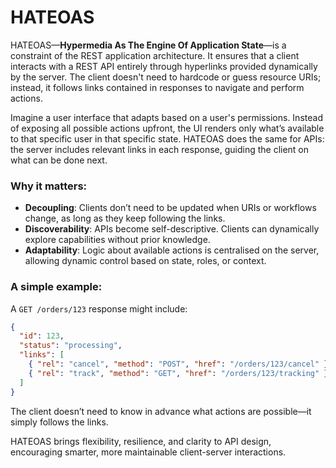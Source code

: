 # HATEOAS

HATEOAS—**Hypermedia As The Engine Of Application State**—is a constraint of the REST application architecture. It ensures that a client interacts with a REST API entirely through hyperlinks provided dynamically by the server. The client doesn't need to hardcode or guess resource URIs; instead, it follows links contained in responses to navigate and perform actions.

Imagine a user interface that adapts based on a user's permissions. Instead of exposing all possible actions upfront, the UI renders only what’s available to that specific user in that specific state. HATEOAS does the same for APIs: the server includes relevant links in each response, guiding the client on what can be done next.

### Why it matters:

- **Decoupling**: Clients don’t need to be updated when URIs or workflows change, as long as they keep following the links.
- **Discoverability**: APIs become self-descriptive. Clients can dynamically explore capabilities without prior knowledge.
- **Adaptability**: Logic about available actions is centralised on the server, allowing dynamic control based on state, roles, or context.

### A simple example:

A `GET /orders/123` response might include:

```json
{
  "id": 123,
  "status": "processing",
  "links": [
    { "rel": "cancel", "method": "POST", "href": "/orders/123/cancel" },
    { "rel": "track", "method": "GET", "href": "/orders/123/tracking" }
  ]
}
```

The client doesn’t need to know in advance what actions are possible—it simply follows the links.

HATEOAS brings flexibility, resilience, and clarity to API design, encouraging smarter, more maintainable client-server interactions.

